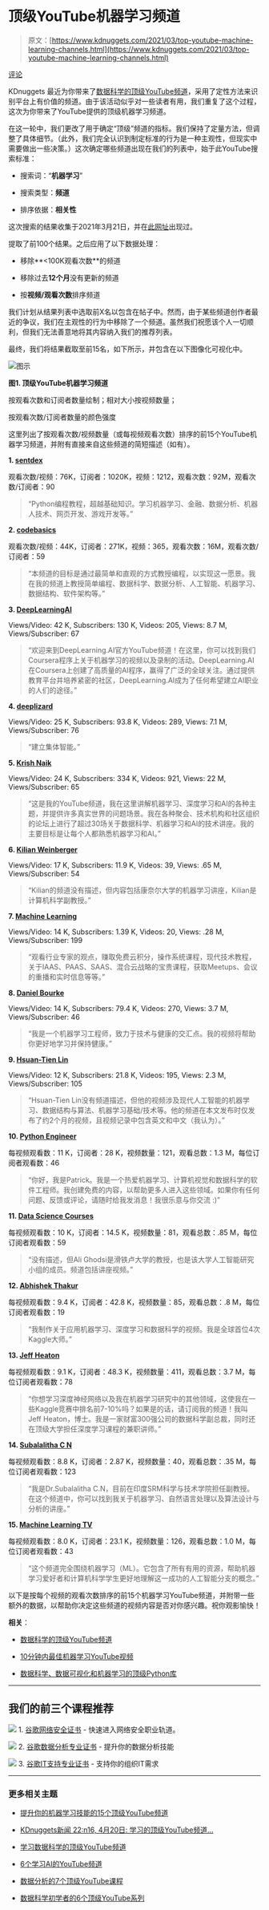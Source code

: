 # 顶级YouTube机器学习频道

> 原文：[https://www.kdnuggets.com/2021/03/top-youtube-machine-learning-channels.html](https://www.kdnuggets.com/2021/03/top-youtube-machine-learning-channels.html)

[评论](#comments)

KDnuggets 最近为你带来了[数据科学的顶级YouTube频道](/2021/03/top-youtube-channels-data-science.html)，采用了定性方法来识别平台上有价值的频道。由于该活动似乎对一些读者有用，我们重复了这个过程，这次为你带来了YouTube提供的顶级机器学习频道。

在这一轮中，我们更改了用于确定“顶级”频道的指标。我们保持了定量方法，但调整了具体细节。（此外，我们完全认识到制定标准的行为是一种主观性，但现实中需要做出一些决策。）这次确定哪些频道出现在我们的列表中，始于此YouTube搜索标准：

+   搜索词：“**机器学习**”

+   搜索类型：**频道**

+   排序依据：**相关性**

这次搜索的结果收集于2021年3月21日，并在[此网址](https://www.youtube.com/results?search_query=machine+learning&sp=CAASAhAC)出现过。

提取了前100个结果。之后应用了以下数据处理：

+   移除**<100K观看次数**的频道

+   移除过去**12个月**没有更新的频道

+   按**视频/观看次数**排序频道

我们计划从结果列表中选取前X名以包含在帖子中。然而，由于某些频道创作者最近的争议，我们在主观性的行为中移除了一个频道。虽然我们祝愿该个人一切顺利，但我们无法善意地将其内容纳入我们的推荐列表。

最终，我们将结果截取至前15名，如下所示，并包含在以下图像化可视化中。

![图示](../Images/b8dee36d48eb12e6e0882ef566900e11.png)

**图1\. 顶级YouTube机器学习频道**

按观看次数和订阅者数量绘制；相对大小按视频数量；

按观看次数/订阅者数量的颜色强度

这里列出了按观看次数/视频数量（或每视频观看次数）排序的前15个YouTube机器学习频道，并附有直接来自这些频道的简短描述（如有）。

**1\. [sentdex](https://www.youtube.com/user/sentdex)**

观看次数/视频：76K，订阅者：1020K，视频：1212，观看次数：92M，观看次数/订阅者：90

> “Python编程教程，超越基础知识。学习机器学习、金融、数据分析、机器人技术、网页开发、游戏开发等。”

**2\. [codebasics](https://www.youtube.com/channel/UCh9nVJoWXmFb7sLApWGcLPQ)**

观看次数/视频：44K，订阅者：271K，视频：365，观看次数：16M，观看次数/订阅者：59

> “本频道的目标是通过最简单和直观的方式教授编程，以实现这一愿景。我在我的频道上教授简单编程、数据科学、数据分析、人工智能、机器学习、数据结构、软件架构等。”

**3\. [DeepLearningAI](https://www.youtube.com/channel/UCcIXc5mJsHVYTZR1maL5l9w)**

Views/Video: 42 K, Subscribers: 130 K, Videos: 205, Views: 8.7 M, Views/Subscriber: 67

> “欢迎来到DeepLearning.AI官方YouTube频道！在这里，你可以找到我们Coursera程序上关于机器学习的视频以及录制的活动。DeepLearning.AI在Coursera上创建了高质量的AI程序，赢得了广泛的全球关注。通过提供教育平台并培养紧密的社区，DeepLearning.AI成为了任何希望建立AI职业的人们的途径。”

**4\. [deeplizard](https://www.youtube.com/channel/UC4UJ26WkceqONNF5S26OiVw)**

Views/Video: 25 K, Subscribers: 93.8 K, Videos: 289, Views: 7.1 M, Views/Subscriber: 76

> “建立集体智能。”

**5\. [Krish Naik](https://www.youtube.com/user/krishnaik06)**

Views/Video: 24 K, Subscribers: 334 K, Videos: 921, Views: 22 M, Views/Subscriber: 65

> “这是我的YouTube频道，我在这里讲解机器学习、深度学习和AI的各种主题，并提供许多真实世界的问题场景。我在各种聚会、技术机构和社区组织的论坛上进行了超过30场关于数据科学、机器学习和AI的技术讲座。我的主要目标是让每个人都熟悉机器学习和AI。”

**6\. [Kilian Weinberger](https://www.youtube.com/channel/UC7p_I0qxYZP94vhesuLAWNA)**

Views/Video: 17 K, Subscribers: 11.9 K, Videos: 39, Views: .65 M, Views/Subscriber: 54

> “Kilian的频道没有描述，但内容包括康奈尔大学的机器学习讲座，Kilian是计算机科学副教授。”

**7\. [Machine Learning](https://www.youtube.com/channel/UCP1WIR3Q01S7wo0vxhTp7rg)**

Views/Video: 14 K, Subscribers: 1.39 K, Videos: 20, Views: .28 M, Views/Subscriber: 199

> “观看行业专家的观点，赚取免费云积分，操作系统课程，现代技术教程，关于IAAS、PAAS、SAAS、混合云战略的宝贵课程，获取Meetups、会议的重播和实时信息等等。”

**8\. [Daniel Bourke](https://www.youtube.com/channel/UCr8O8l5cCX85Oem1d18EezQ)**

Views/Video: 14 K, Subscribers: 79.4 K, Videos: 270, Views: 3.7 M, Views/Subscriber: 46

> “我是一个机器学习工程师，致力于技术与健康的交汇点。我的视频将帮助你更好地学习并保持健康。”

**9\. [Hsuan-Tien Lin](https://www.youtube.com/user/hsuantien)**

Views/Video: 12 K, Subscribers: 21.8 K, Videos: 195, Views: 2.3 M, Views/Subscriber: 105

> “Hsuan-Tien Lin没有频道描述，但他的视频涉及现代人工智能的机器学习、数据结构与算法、机器学习基础/技术等。他的频道在本文发布时仅发布了约2个月的视频，且视频记录中包含英文和中文（我认为）。”

**10\. [Python Engineer](https://www.youtube.com/channel/UCbXgNpp0jedKWcQiULLbDTA)**

每视频观看数：11 K，订阅者：28 K，视频数量：121，观看总数：1.3 M，每位订阅者观看数：46

> “你好，我是Patrick。我是一个热爱机器学习、计算机视觉和数据科学的软件工程师。我创建免费的内容，以帮助更多人进入这些领域。如果你有任何问题、反馈或评论，请随时给我发消息！我很乐意与你交流 :)”

**11\. [Data Science Courses](https://www.youtube.com/channel/UCKJNzy_GuvX3SAg3ipaGa8A)**

每视频观看数：10 K，订阅者：14.5 K，视频数量：81，观看总数：.85 M，每位订阅者观看数：59

> “没有描述，但Ali Ghodsi是滑铁卢大学的教授，也是该大学人工智能研究小组的成员。频道包括讲座视频。”

**12\. [Abhishek Thakur](https://www.youtube.com/user/abhisheksvnit)**

每视频观看数：9.4 K，订阅者：42.8 K，视频数量：85，观看总数：.8 M，每位订阅者观看数：19

> “我制作关于应用机器学习、深度学习和数据科学的视频。我是全球首位4次Kaggle大师。”

**13\. [Jeff Heaton](https://www.youtube.com/user/HeatonResearch)**

每视频观看数：9.1 K，订阅者：48.3 K，视频数量：411，观看总数：3.7 M，每位订阅者观看数：78

> “你想学习深度神经网络以及我在机器学习研究中的其他领域，这使我在一些Kaggle竞赛中排名前7-10%吗？如果是的话，请订阅我的频道！我叫Jeff Heaton，博士。我是一家财富300强公司的数据科学副总裁，同时还在顶级大学担任深度学习课程的兼职讲师。”

**14\. [Subalalitha C N](https://www.youtube.com/channel/UCOgKur3rytBtcKkNrBMiRZQ)**

每视频观看数：8.8 K，订阅者：2.87 K，视频数量：40，观看总数：.35 M，每位订阅者观看数：123

> “我是Dr.Subalalitha C.N，目前在印度SRM科学与技术学院担任副教授。在这个频道中，你可以找到我关于机器学习、自然语言处理以及算法设计与分析的讲座。”

**15\. [Machine Learning TV](https://www.youtube.com/channel/UChIaUcs3tho6XhyU6K6KMrw)**

每视频观看数：8.0 K，订阅者：23.1 K，视频数量：126，观看总数：1.0 M，每位订阅者观看数：43

> “这个频道完全围绕机器学习（ML）。它包含了所有有用的资源，帮助机器学习爱好者和计算机科学学生更好地理解这一成功的人工智能分支的概念。”

以下是按每个视频的观看次数排序的前15个机器学习YouTube频道，并附带一些额外的数据，以帮助你决定这些频道的视频内容是否对你感兴趣。祝你观影愉快！

**相关**：

+   [数据科学的顶级YouTube频道](/2021/03/top-youtube-channels-data-science.html)

+   [10分钟内最佳机器学习YouTube视频](/2020/06/best-machine-learning-youtube-videos-under-10-minutes.html)

+   [数据科学、数据可视化和机器学习的顶级Python库](/2020/11/top-python-libraries-data-science-data-visualization-machine-learning.html)

* * *

## 我们的前三个课程推荐

![](../Images/0244c01ba9267c002ef39d4907e0b8fb.png) 1\. [谷歌网络安全证书](https://www.kdnuggets.com/google-cybersecurity) - 快速进入网络安全职业轨道。

![](../Images/e225c49c3c91745821c8c0368bf04711.png) 2\. [谷歌数据分析专业证书](https://www.kdnuggets.com/google-data-analytics) - 提升你的数据分析技能

![](../Images/0244c01ba9267c002ef39d4907e0b8fb.png) 3\. [谷歌IT支持专业证书](https://www.kdnuggets.com/google-itsupport) - 支持你的组织IT需求

* * *

### 更多相关主题

+   [提升你的机器学习技能的15个顶级YouTube频道](https://www.kdnuggets.com/2023/03/top-15-youtube-channels-level-machine-learning-skills.html)

+   [KDnuggets新闻 22:n16, 4月20日: 学习的顶级YouTube频道…](https://www.kdnuggets.com/2022/n16.html)

+   [学习数据科学的顶级YouTube频道](https://www.kdnuggets.com/2022/04/top-youtube-channels-learning-data-science.html)

+   [6个学习AI的YouTube频道](https://www.kdnuggets.com/6-youtube-channels-to-learn-about-ai)

+   [数据分析的7个顶级YouTube课程](https://www.kdnuggets.com/2022/02/top-7-youtube-courses-data-analytics.html)

+   [数据科学初学者的6个顶级YouTube系列](https://www.kdnuggets.com/top-6-youtube-series-for-data-science-beginners)
